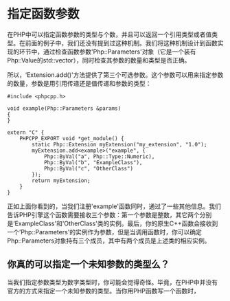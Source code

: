 # 指定函数参数
在PHP中可以指定函数参数的类型与个数，并且可以返回一个引用类型或者值类型。在前面的例子中，我们还没有提到过这种机制。我们将这种机制设计到函数实现的环节中，通过检查函数参数'Php::Parameters'对象（它是一个装有Php::Value的std::vector），同时检查其参数的数量和类型是否正确。

所以，‘Extension.add()'方法提供了第三个可选参数。这个参数可以用来指定参数的数量，参数是用引用传递还是值传递和参数的类型：

```
#include <phpcpp.h>

void example(Php::Parameters &params)
{
}

extern "C" {
    PHPCPP_EXPORT void *get_module() {
        static Php::Extension myExtension("my_extension", "1.0");
        myExtension.add<example>("example", {
            Php::ByVal("a", Php::Type::Numeric),
            Php::ByVal("b", "ExampleClass"),
            Php::ByVal("c", "OtherClass")
        });
        return myExtension;
    }
}
```

正如上面你看到的，当我们注册'example'函数同时，通过了一些其他信息。我们告诉PHP引擎这个函数需要接收三个参数：第一个参数是整数，其它两个分别是‘ExampleClass'和'OtherClass'类的实例。最后，你的原生C++函数会接收到一个’Php::Parameters'的实例作为参数，但是当调用函数时，你可以确定Php::Parameters对象持有三个成员，其中有两个成员是上述类的相应实例。

## 你真的可以指定一个未知参数的类型么？
当我们指定参数类型为数字类型时，你可能会觉得奇怪。毕竟，在PHP中并没有官方的方式来指定一个未知参数的类型。当你用PHP函数写一个函数时，
